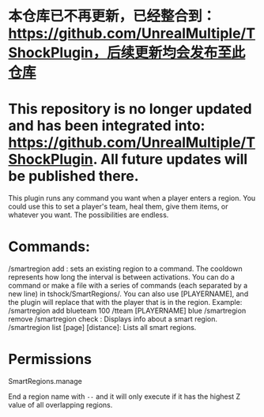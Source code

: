 # 本仓库已不再更新，已经整合到：https://github.com/UnrealMultiple/TShockPlugin，后续更新均会发布至此仓库
# This repository is no longer updated and has been integrated into: https://github.com/UnrealMultiple/TShockPlugin. All future updates will be published there.

This plugin runs any command you want when a player enters a region. You could use this to set a player's team, heal them, give them items, or whatever you want. The possibilities are endless.

# Commands:
/smartregion add <region name> <cooldown> <command or file>: sets an existing region to a command. The cooldown represents how long the interval is between activations. You can do a command or make a file with a series of commands (each separated by a new line) in tshock/SmartRegions/. You can also use [PLAYERNAME], and the plugin will replace that with the player that is in the region. Example:
/smartregion add blueteam 100 /tteam [PLAYERNAME] blue
/smartregion remove <region name>
/smartregion check <region name>: Displays info about a smart region.
/smartregion list [page] [distance]: Lists all smart regions.

# Permissions
SmartRegions.manage

End a region name with `--` and it will only execute if it has the highest Z value of all overlapping regions.
